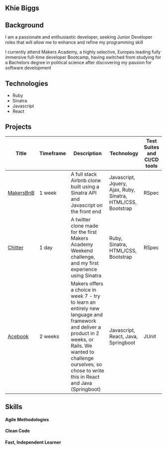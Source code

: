 ## Khie Biggs

## Background
I am a passionate and enthusiastic developer, seeking Junior Developer roles that will allow me to enhance and refine my programming skill

I currently attend Makers Academy, a highly selective, Europes leading fully immersive full-time developer Bootcamp, having switched from studying for a Bachelors degree in political science after discovering my passion for software development

## Technologies
- Ruby
- Sinatra
- Javascript
- React

## Projects
| Title | Timeframe | Description | Technology | Test Suites and CI/CD tools |
|--|--|--|--|--|
|[MakersBnB](https://github.com/khiebiggs/makersbnb)| 1 week | A full stack Airbnb clone built using a Sinatra API and Javascript on the front end | Javascript, Jquery, Ajax, Ruby, Sinatra, HTML/CSS, Bootstrap | RSpec |
|[Chitter](https://github.com/khiebiggs/chitter-challenge)| 1 day | A twitter clone made for the first Makers Academy Weekend challenge, and my first experience using Sinatra | Ruby, Sinatra, HTML/CSS, Bootstrap | RSpec |
|[Acebook](https://github.com/khiebiggs/acebook-honey-comb)| 2 weeks | Makers offers a choice in week 7 - try to learn an entirely new language and framework and deliver a product in 2 weeks, or Rails. We wanted to challenge ourselves, so chose to write this in React and Java (Springboot) | Javascript, React, Java, Springboot | JUnit |

## Skills

#### Agile Methodologies



#### Clean Code


#### Fast, Independent Learner


#### 
